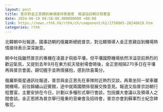 ```yaml
---
layout: post
title: 普京對金正恩親到機場接待表謝意　報道指訪朝日程豐富
date: 2024-06-19 08:58:08.000000000 +08:00
link: https://news.rthk.hk/rthk/ch/component/k2/1758065-20240619.htm
categories: rthk
---
```


北韓朝中社報道，國事訪朝的俄羅斯總統普京，對北韓領導人金正恩親自到機場熱情接待表示深深謝意。

朝中社指雖然普京的專機在凌晨才飛抵平壤，但平壤國際機場依然洋溢空前熱烈的歡迎氣氛，又提到去年9月在東方航天發射場會晤後，金正恩相隔270多日在平壤再與普京會面，親切握手並熱情擁抱，感到欣喜萬分。

俄羅斯衛星通訊社報道，普京與金正恩先在車隊附近熱烈交談，再乘坐同一架車離開機場，前往錦繡山迎賓館，途中就兩國關係發展交換意見。報道又指普京訪朝行程豐富，主要安排在今日，計劃以多種形式舉行會談，包括擴大會議以及領導人之間會談。金正恩將為普京舉行隆重的音樂會及招待會，普京亦會到蘇軍烈士紀念碑敬花。
